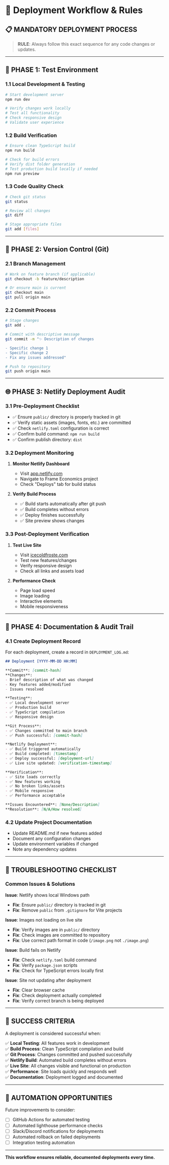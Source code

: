 # 🚀 Deployment Workflow & Rules

## 📋 **MANDATORY DEPLOYMENT PROCESS**

> **RULE**: Always follow this exact sequence for any code changes or updates.

---

## 🧪 **PHASE 1: Test Environment**

### 1.1 **Local Development & Testing**
```bash
# Start development server
npm run dev

# Verify changes work locally
# Test all functionality
# Check responsive design
# Validate user experience
```

### 1.2 **Build Verification**
```bash
# Ensure clean TypeScript build
npm run build

# Check for build errors
# Verify dist folder generation
# Test production build locally if needed
npm run preview
```

### 1.3 **Code Quality Check**
```bash
# Check git status
git status

# Review all changes
git diff

# Stage appropriate files
git add [files]
```

---

## 🔄 **PHASE 2: Version Control (Git)**

### 2.1 **Branch Management**
```bash
# Work on feature branch (if applicable)
git checkout -b feature/description

# Or ensure main is current
git checkout main
git pull origin main
```

### 2.2 **Commit Process**
```bash
# Stage changes
git add .

# Commit with descriptive message
git commit -m "✨ Description of changes

- Specific change 1
- Specific change 2  
- Fix any issues addressed"

# Push to repository
git push origin main
```

---

## 🌐 **PHASE 3: Netlify Deployment Audit**

### 3.1 **Pre-Deployment Checklist**
- ✅ Ensure `public/` directory is properly tracked in git
- ✅ Verify static assets (images, fonts, etc.) are committed
- ✅ Check `netlify.toml` configuration is correct
- ✅ Confirm build command: `npm run build`
- ✅ Confirm publish directory: `dist`

### 3.2 **Deployment Monitoring**
1. **Monitor Netlify Dashboard**
   - Visit [app.netlify.com](https://app.netlify.com/)
   - Navigate to Frame Economics project
   - Check "Deploys" tab for build status

2. **Verify Build Process**
   - ✅ Build starts automatically after git push
   - ✅ Build completes without errors
   - ✅ Deploy finishes successfully
   - ✅ Site preview shows changes

### 3.3 **Post-Deployment Verification**
1. **Test Live Site**
   - Visit [icecoldfroste.com](https://icecoldfroste.com/)
   - Test new features/changes
   - Verify responsive design
   - Check all links and assets load

2. **Performance Check**
   - Page load speed
   - Image loading
   - Interactive elements
   - Mobile responsiveness

---

## 📝 **PHASE 4: Documentation & Audit Trail**

### 4.1 **Create Deployment Record**
For each deployment, create a record in `DEPLOYMENT_LOG.md`:

```markdown
## Deployment [YYYY-MM-DD HH:MM]

**Commit**: [commit-hash]
**Changes**: 
- Brief description of what was changed
- Key features added/modified
- Issues resolved

**Testing**:
- ✅ Local development server
- ✅ Production build
- ✅ TypeScript compilation
- ✅ Responsive design

**Git Process**:
- ✅ Changes committed to main branch
- ✅ Push successful: [commit-hash]

**Netlify Deployment**:
- ✅ Build triggered automatically
- ✅ Build completed: [timestamp]
- ✅ Deploy successful: [deployment-url]
- ✅ Live site updated: [verification-timestamp]

**Verification**:
- ✅ Site loads correctly
- ✅ New features working
- ✅ No broken links/assets
- ✅ Mobile responsive
- ✅ Performance acceptable

**Issues Encountered**: [None/Description]
**Resolution**: [N/A/How resolved]
```

### 4.2 **Update Project Documentation**
- Update README.md if new features added
- Document any configuration changes
- Update environment variables if changed
- Note any dependency updates

---

## 🚨 **TROUBLESHOOTING CHECKLIST**

### Common Issues & Solutions

**Issue**: Netlify shows local Windows path
- **Fix**: Ensure `public/` directory is tracked in git
- **Fix**: Remove `public` from `.gitignore` for Vite projects

**Issue**: Images not loading on live site
- **Fix**: Verify images are in `public/` directory
- **Fix**: Check images are committed to repository
- **Fix**: Use correct path format in code (`/image.png` not `./image.png`)

**Issue**: Build fails on Netlify
- **Fix**: Check `netlify.toml` build command
- **Fix**: Verify `package.json` scripts
- **Fix**: Check for TypeScript errors locally first

**Issue**: Site not updating after deployment
- **Fix**: Clear browser cache
- **Fix**: Check deployment actually completed
- **Fix**: Verify correct branch is being deployed

---

## 🎯 **SUCCESS CRITERIA**

A deployment is considered successful when:

✅ **Local Testing**: All features work in development  
✅ **Build Process**: Clean TypeScript compilation and build  
✅ **Git Process**: Changes committed and pushed successfully  
✅ **Netlify Build**: Automated build completes without errors  
✅ **Live Site**: All changes visible and functional on production  
✅ **Performance**: Site loads quickly and responds well  
✅ **Documentation**: Deployment logged and documented  

---

## 🔄 **AUTOMATION OPPORTUNITIES**

Future improvements to consider:
- [ ] GitHub Actions for automated testing
- [ ] Automated lighthouse performance checks
- [ ] Slack/Discord notifications for deployments
- [ ] Automated rollback on failed deployments
- [ ] Integration testing automation

---

**This workflow ensures reliable, documented deployments every time.**